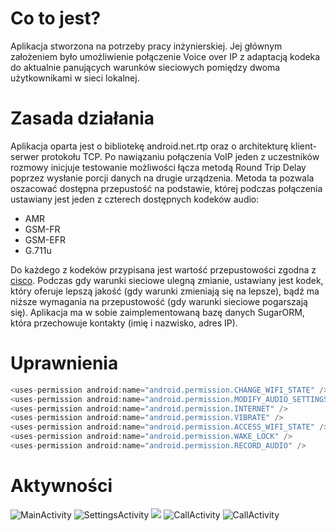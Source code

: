 # Co to jest?
Aplikacja stworzona na potrzeby pracy inżynierskiej. Jej głównym założeniem było umożliwienie połączenie Voice over IP z adaptacją kodeka do aktualnie panujących warunków sieciowych pomiędzy dwoma użytkownikami w sieci lokalnej.
# Zasada działania
Aplikacja oparta jest o bibliotekę android.net.rtp oraz o architekturę klient-serwer protokołu TCP. Po nawiązaniu połączenia VoIP jeden z uczestników rozmowy inicjuje testowanie możliwości łącza metodą Round Trip Delay poprzez wysłanie porcji danych na drugie urządzenia. Metoda ta pozwala oszacować dostępna przepustość na podstawie, której podczas połączenia ustawiany jest jeden z czterech dostępnych kodeków audio:
* AMR
* GSM-FR
* GSM-EFR
* G.711u

Do każdego z kodeków przypisana jest  wartość przepustowości zgodna z [cisco](www.ciscopress.com/articles/article.asp?p=357102). Podczas gdy warunki sieciowe ulegną zmianie, ustawiany jest kodek, który oferuje lepszą jakość (gdy warunki zmieniają się na lepsze), bądź ma niższe wymagania na przepustowość (gdy warunki sieciowe pogarszają się).
Aplikacja ma w sobie zaimplementowaną bazę danych SugarORM, która przechowuje kontakty (imię i nazwisko, adres IP).
# Uprawnienia
```java
<uses-permission android:name="android.permission.CHANGE_WIFI_STATE" />
<uses-permission android:name="android.permission.MODIFY_AUDIO_SETTINGS" />
<uses-permission android:name="android.permission.INTERNET" />
<uses-permission android:name="android.permission.VIBRATE" />
<uses-permission android:name="android.permission.ACCESS_WIFI_STATE" />
<uses-permission android:name="android.permission.WAKE_LOCK" />
<uses-permission android:name="android.permission.RECORD_AUDIO" />
```
# Aktywności
![MainActivity](https://scontent-waw1-1.xx.fbcdn.net/v/t34.18173-12/15978312_1408727519160553_1092735164_n.png?_nc_cat=0&oh=07337a840304a62f3d61f9f24e1d3d4c&oe=5B9D563B)
 ![SettingsActivity](https://scontent-waw1-1.xx.fbcdn.net/v/t34.18173-12/16117650_1415585075141464_1725654258_n.png?_nc_cat=0&oh=da6c1baec81133c45e302785fcaf386d&oe=5B9C6B59) 
![](https://scontent-waw1-1.xx.fbcdn.net/v/t34.18173-12/15942352_1408231062543532_1387954132_n.png?_nc_cat=0&oh=a258e5b6436530ce9c90a1bbd34f69d2&oe=5B9D33BF)
 ![CallActivity](https://scontent-waw1-1.xx.fbcdn.net/v/t34.18173-12/16359051_1427128400653798_1326292315_n.png?_nc_cat=0&oh=b761448c6169dcfa0a73e2ad3b710adf&oe=5B9C6F35) 
 ![CallActivity](https://scontent-waw1-1.xx.fbcdn.net/v/t34.18173-12/16401959_1427128450653793_112361856_n.png?_nc_cat=0&oh=963e24ce62e1d13613324d4c219e78fa&oe=5B9D5A21) 
